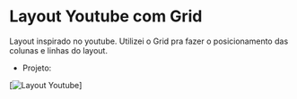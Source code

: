 # Layout Youtube com Grid

Layout inspirado no youtube. Utilizei o Grid pra fazer o posicionamento das colunas e linhas do layout. <br>

- Projeto:

[<img src="src/desing/layout-youtube-grid.jfif" alt="Layout Youtube">]

